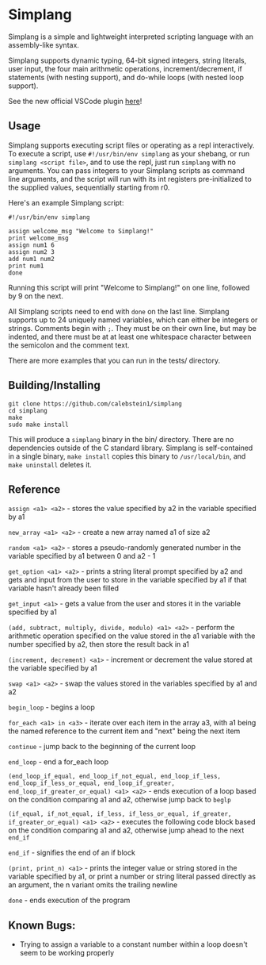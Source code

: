 # Simplang

Simplang is a simple and lightweight interpreted scripting language with an assembly-like syntax.

Simplang supports dynamic typing, 64-bit signed integers, string literals, user input, the four main arithmetic operations, increment/decrement, if statements (with nesting support), and do-while loops (with nested loop support).

See the new official VSCode plugin [here](https://github.com/calebstein1/simplang-code)!

## Usage

Simplang supports executing script files or operating as a repl interactively.
To execute a script, use `#!/usr/bin/env simplang` as your shebang, or run `simplang <script file>`, and to use the repl, just run `simplang` with no arguments.
You can pass integers to your Simplang scripts as command line arguments, and the script will run with its int registers pre-initialized to the supplied values, sequentially starting from r0.

Here's an example Simplang script:

```
#!/usr/bin/env simplang

assign welcome_msg "Welcome to Simplang!"
print welcome_msg
assign num1 6
assign num2 3
add num1 num2
print num1
done
```

Running this script will print "Welcome to Simplang!" on one line, followed by 9 on the next.

All Simplang scripts need to end with `done` on the last line.
Simplang supports up to 24 uniquely named variables, which can either be integers or strings.
Comments begin with `;`.
They must be on their own line, but may be indented, and there must be at at least one whitespace character between the semicolon and the comment text.

There are more examples that you can run in the tests/ directory.

## Building/Installing

```
git clone https://github.com/calebstein1/simplang
cd simplang
make
sudo make install
```

This will produce a `simplang` binary in the bin/ directory.
There are no dependencies outside of the C standard library.
Simplang is self-contained in a single binary, `make install` copies this binary to `/usr/local/bin`, and `make uninstall` deletes it.

## Reference

`assign <a1> <a2>` - stores the value specified by a2 in the variable specified by a1

`new_array <a1> <a2>` - create a new array named a1 of size a2

`random <a1> <a2>` - stores a pseudo-randomly generated number in the variable specified by a1 between 0 and a2 - 1

`get_option <a1> <a2>` - prints a string literal prompt specified by a2 and gets and input from the user to store in the variable specified by a1 if that variable hasn't already been filled

`get_input <a1>` - gets a value from the user and stores it in the variable specified by a1

`(add, subtract, multiply, divide, modulo) <a1> <a2>` - perform the arithmetic operation specified on the value stored in the a1 variable with the number specified by a2, then store the result back in a1

`(increment, decrement) <a1>` - increment or decrement the value stored at the variable specified by a1

`swap <a1> <a2>` - swap the values stored in the variables specified by a1 and a2

`begin_loop` - begins a loop

`for_each <a1> in <a3>` - iterate over each item in the array a3, with a1 being the named reference to the current item and "next" being the next item

`continue` - jump back to the beginning of the current loop

`end_loop` - end a for_each loop

`(end_loop_if_equal, end_loop_if_not_equal, end_loop_if_less, end_loop_if_less_or_equal, end_loop_if_greater, end_loop_if_greater_or_equal) <a1> <a2>` - ends execution of a loop based on the condition comparing a1 and a2, otherwise jump back to `beglp`

`(if_equal, if_not_equal, if_less, if_less_or_equal, if_greater, if_greater_or_equal) <a1> <a2>` - executes the following code block based on the condition comparing a1 and a2, otherwise jump ahead to the next `end_if`

`end_if` - signifies the end of an if block

`(print, print_n) <a1>` - prints the integer value or string stored in the variable specified by a1, or print a number or string literal passed directly as an argument, the n variant omits the trailing newline

`done` - ends execution of the program

## Known Bugs:
- Trying to assign a variable to a constant number within a loop doesn't seem to be working properly
